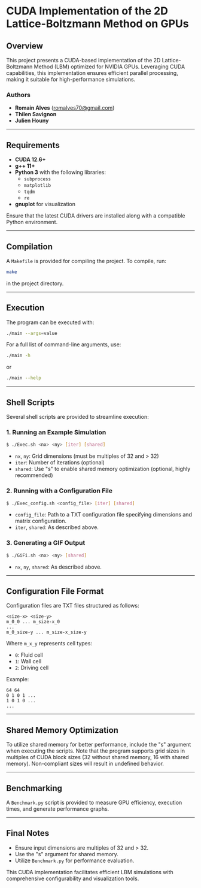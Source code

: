 # CUDA Implementation of the 2D Lattice-Boltzmann Method on GPUs

## Overview
This project presents a CUDA-based implementation of the 2D Lattice-Boltzmann Method (LBM) optimized for NVIDIA GPUs. Leveraging CUDA capabilities, this implementation ensures efficient parallel processing, making it suitable for high-performance simulations.

### Authors
- **Romain Alves**  (romalves70@gmail.com)
- **Thilen Savignon**
- **Julien Houny**

---

## Requirements
- **CUDA 12.6+**
- **g++ 11+**
- **Python 3** with the following libraries:
  - `subprocess`
  - `matplotlib`
  - `tqdm`
  - `re`
- **gnuplot** for visualization

Ensure that the latest CUDA drivers are installed along with a compatible Python environment.

---

## Compilation
A `Makefile` is provided for compiling the project. To compile, run:
```sh
make
```
in the project directory.

---

## Execution
The program can be executed with:
```sh
./main --args=value
```
For a full list of command-line arguments, use:
```sh
./main -h
```
or
```sh
./main --help
```

---

## Shell Scripts
Several shell scripts are provided to streamline execution:

### 1. Running an Example Simulation
```sh
$ ./Exec.sh <nx> <ny> [iter] [shared]
```
- `nx`, `ny`: Grid dimensions (must be multiples of 32 and > 32)
- `iter`: Number of iterations (optional)
- `shared`: Use "s" to enable shared memory optimization (optional, highly recommended)

### 2. Running with a Configuration File
```sh
$ ./Exec_config.sh <config_file> [iter] [shared]
```
- `config_file`: Path to a TXT configuration file specifying dimensions and matrix configuration.
- `iter`, `shared`: As described above.

### 3. Generating a GIF Output
```sh
$ ./GiFi.sh <nx> <ny> [shared]
```
- `nx`, `ny`, `shared`: As described above.

---

## Configuration File Format
Configuration files are TXT files structured as follows:
```
<size-x> <size-y>
m_0_0 ... m_size-x_0
...
m_0_size-y ... m_size-x_size-y
```
Where `m_x_y` represents cell types:
- `0`: Fluid cell
- `1`: Wall cell
- `2`: Driving cell

Example:
```
64 64
0 1 0 1 ...
1 0 1 0 ...
...
```

---

## Shared Memory Optimization
To utilize shared memory for better performance, include the "s" argument when executing the scripts. Note that the program supports grid sizes in multiples of CUDA block sizes (32 without shared memory, 16 with shared memory). Non-compliant sizes will result in undefined behavior.

---

## Benchmarking
A `Benchmark.py` script is provided to measure GPU efficiency, execution times, and generate performance graphs.

---

## Final Notes
- Ensure input dimensions are multiples of 32 and > 32.
- Use the "s" argument for shared memory.
- Utilize `Benchmark.py` for performance evaluation.

This CUDA implementation facilitates efficient LBM simulations with comprehensive configurability and visualization tools.


